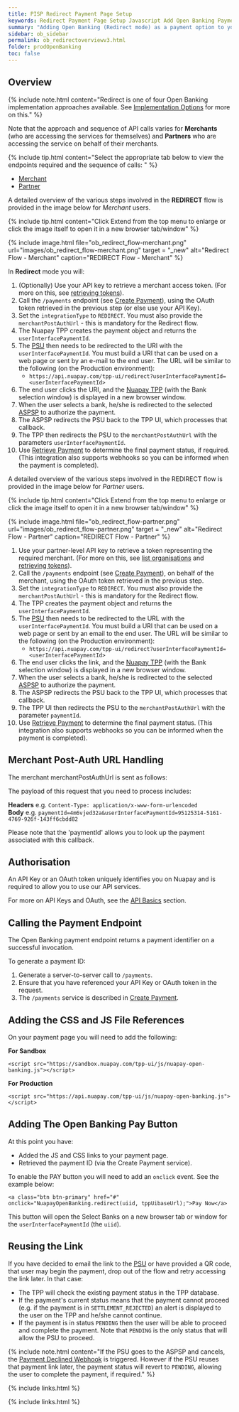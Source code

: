 ```yaml
---
title: PISP Redirect Payment Page Setup
keywords: Redirect Payment Page Setup Javascript Add Open Banking Payment Page
summary: "Adding Open Banking (Redirect mode) as a payment option to your Payment Page requires a little configuration as outlined below. In Redirect mode you will use the Nuapay user interface for Bank Selection and Confirmation screens, with the screens being launched in a new browser window. Alternatively, you can use this mode if you would like to implement a setup where PSUs are emailed a link to the Bank Selection page or scan a QR code, for example."
sidebar: ob_sidebar
permalink: ob_redirectoverviewv3.html
folder: prodOpenBanking
toc: false
---
```


## Overview

{% include note.html content="Redirect is one of four Open Banking implementation approaches available. See [Implementation Options](ob_pispimplementation.html) for more on this." %}

Note that the approach and sequence of API calls varies for **Merchants** (who are accessing the services for themselves) and **Partners** who are accessing the service on behalf of their merchants.

{% include tip.html content="Select the appropriate tab below to view the endpoints required and the sequence of calls:
" %}


<ul id="profileTabs" class="nav nav-tabs">
    <li class="active"><a href="#profile" data-toggle="tab">Merchant</a></li>
    <li><a href="#about" data-toggle="tab">Partner</a></li>

</ul>
  <div class="tab-content">
<div role="tabpanel" class="tab-pane active" id="profile">

<!--Merchant -->

A detailed overview of the various steps involved in the <strong>REDIRECT</strong> flow is provided in the image below for <em>Merchant</em> users.

{% include tip.html content="Click Extend from the top menu to enlarge or click the image itself to open it in a new browser tab/window" %}

{% include image.html file="ob_redirect_flow-merchant.png" url="images/ob_redirect_flow-merchant.png" target = "_new" alt="Redirect Flow - Merchant" caption="REDIRECT Flow - Merchant" %}

In <strong>Redirect</strong> mode you will:

<ol>
  <li>(Optionally) Use your API key to retrieve a merchant access token. (For more on this, see <a href="ob_partnerintegration.html#api-details---post-tokens">retrieving tokens</a>).</li>
  <li>Call the <code>/payments</code> endpoint (see <a href="ob_createpayment.html">Create Payment</a>), using the OAuth token retrieved in the previous step (or else use your API Key).</li>
  <li>Set the <code>integrationType</code> to <code>REDIRECT</code>. You must also provide the <code>merchantPostAuthUrl</code> - this is mandatory for the Redirect flow.</li>
  <li>The Nuapay TPP creates the payment object and returns the <code>userInterfacePaymentId</code>.</li>
  <li>The <a href="#" data-toggle="tooltip" data-original-title="{{site.data.glossary.psu}}">PSU</a> then needs to be redirected to the URI with the <code>userInterfacePaymentId</code>. You must build a URI that can be used on a web page or sent by an e-mail to the end user. The URL will be similar to the following (on the Production environment):
    <ul>
      <li><code>https://api.nuapay.com/tpp-ui/redirect?userInterfacePaymentId=&lt;userInterfacePaymentId&gt;</code></li>
    </ul>
  </li>
  <li>The end user clicks the URI, and the <a href="#" data-toggle="tooltip" data-original-title="{{site.data.glossary.nupay_tpp}}">Nuapay TPP</a> (with the Bank selection window) is displayed in a new browser window.</li>
  <li>When the user selects a bank, he/she is redirected to the selected <a href="#" data-toggle="tooltip" data-original-title="{{site.data.glossary.aspsp}}">ASPSP</a> to authorize the payment.</li>
  <li>The ASPSP redirects the PSU back to the TPP UI, which processes that callback.</li>
  <li>The TPP then redirects the PSU to the <code>merchantPostAuthUrl</code> with the parameters <code>userInterfacePaymentId</code>.</li>
  <li>Use <a href="ob_retrievepayment.html">Retrieve Payment</a> to determine the final payment status, if required. (This integration also supports webhooks so you can be informed when the payment is completed).</li>
</ol>

</div>

<div role="tabpanel" class="tab-pane" id="about">

<!--Partner.-->

A detailed overview of the various steps involved in the REDIRECT flow is provided in the image below for <em>Partner</em> users.

{% include tip.html content="Click Extend from the top menu to enlarge or click the image itself to open it in a new browser tab/window" %}


{% include image.html file="ob_redirect_flow-partner.png" url="images/ob_redirect_flow-partner.png" target = "_new" alt="Redirect Flow - Partner" caption="REDIRECT Flow - Partner" %}


<ol>
  <li>Use your partner-level API key to retrieve a token representing the required merchant. (For more on this, see <a href="tok_listorgs.html">list organisations</a> and <a href="tok_reqtokorg.html">retrieving tokens</a>).</li>
  <li>Call the <code>/payments</code> endpoint (see <a href="ob_createpayment.html">Create Payment</a>), on behalf of the merchant, using the OAuth token retrieved in the previous step.</li>
  <li>Set the <code>integrationType</code> to <code>REDIRECT</code>. You must also provide the <code>merchantPostAuthUrl</code> - this is mandatory for the Redirect flow.</li>
  <li>The TPP creates the payment object and returns the <code>userInterfacePaymentId</code>.</li>
  <li>The <a href="#" data-toggle="tooltip" data-original-title="{{site.data.glossary.psu}}">PSU</a> then needs to be redirected to the URL with the <code>userInterfacePaymentId</code>. You must build a URI that can be used on a web page or sent by an email to the end user. The URL will be similar to the following (on the Production environment):
    <ul>
      <li><code>https://api.nuapay.com/tpp-ui/redirect?userInterfacePaymentId=&lt;userInterfacePaymentId&gt;</code></li>
    </ul>
  </li>
  <li>The end user clicks the link, and the <a href="#" data-toggle="tooltip" data-original-title="{{site.data.glossary.nupay_tpp}}">Nuapay TPP</a> (with the Bank selection window) is displayed in a new browser window.</li>
  <li>When the user selects a bank, he/she is redirected to the selected <a href="#" data-toggle="tooltip" data-original-title="{{site.data.glossary.aspsp}}">ASPSP</a> to authorize the payment.</li>
  <li>The ASPSP redirects the PSU back to the TPP UI, which processes that callback.</li>
  <li>The TPP UI then redirects the PSU to the <code>merchantPostAuthUrl</code> with the parameter <code>paymentId</code>.</li>
  <li>Use <a href="ob_retrievepayment.html">Retrieve Payment</a> to determine the final payment status. (This integration also supports webhooks so you can be informed when the payment is completed).</li>
</ol>



</div>
</div>

## Merchant Post-Auth URL Handling
The merchant merchantPostAuthUrl is sent as follows:

The payload of this request that you need to process includes:

**Headers** e.g. `Content-Type: application/x-www-form-urlencoded`
<br/>
**Body** e.g. `paymentId=4m6vjed32a&userInterfacePaymentId=95125314-5161-4769-926f-143ff6cbdd82`

Please note that the 'paymentId' allows you to look up the payment associated with this callback.


## Authorisation

An API Key or an OAuth token uniquely identifies you on Nuapay and is required to allow you to use our API services.

For more on API Keys and OAuth, see the <a href="ob_generalrules.html">API Basics</a> section.


## Calling the Payment Endpoint

The Open Banking payment endpoint returns a payment identifier on a successful invocation.

To generate a payment ID:

1. Generate a server-to-server call to `/payments`.
1. Ensure that you have referenced your API Key or OAuth token in the request.
1. The ``/payments`` service is described in <a href="ob_createpayment.html">Create Payment</a>.


## Adding the CSS and JS File References

On your payment page you will need to add the following:

**For Sandbox**

````
<script src="https://sandbox.nuapay.com/tpp-ui/js/nuapay-open-banking.js"></script>
````

**For Production**

````
<script src="https://api.nuapay.com/tpp-ui/js/nuapay-open-banking.js"></script>
````

## Adding The Open Banking Pay Button

At this point you have:

* Added the JS and CSS links to your payment page.
* Retrieved the payment ID (via the Create Payment service).

To enable the <span class="label label-info">PAY</span> button you will need to add an ``onclick`` event. See the example below:

````
<a class="btn btn-primary" href="#" onclick="NuapayOpenBanking.redirect(uiid, tppUibaseUrl);">Pay Now</a>

````

This button will open the Select Banks on a new browser tab or window for the `userInterfacePaymentId` (the `uiid`).

## Reusing the Link

If you have decided to email the link to the <a href="#" data-toggle="tooltip" data-original-title="{{site.data.glossary.psu}}">PSU</a> or have provided a QR code, that user may begin the payment, drop out of the flow and retry accessing the link later. In that case:

* The TPP will check the existing payment status in the TPP database.
* If the payment's current status means that the payment cannot proceed (e.g. if the payment is in `SETTLEMENT_REJECTED`) an alert is displayed to the user on the TPP and he/she cannot continue.
* If the payment is in status `PENDING` then the user will be able to proceed and complete the payment. Note that `PENDING` is the only status that will allow the PSU to proceed.

{% include note.html content="If the PSU goes to the ASPSP and cancels, the [Payment Declined Webhook](ob_whpaymentdecl.html) is triggered. However if the PSU reuses that payment link later, the payment status will revert to `PENDING`, allowing the user to complete the payment, if required." %}


{% include links.html %}





{% include links.html %}
